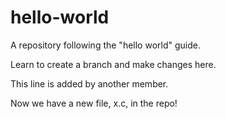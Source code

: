 # hello-world
A repository following the "hello world" guide.

Learn to create a branch and make changes here.

This line is added by another member.

Now we have a new file, x.c, in the repo!
